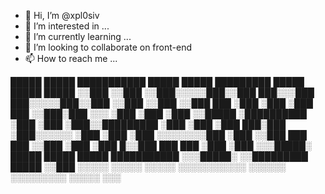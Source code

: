 - 👋 Hi, I’m @xpl0siv
- 👀 I’m interested in ...
- 🌱 I’m currently learning ...
- 💞️ I’m looking to collaborate on front-end
- 📫 How to reach me ...

 █████ █████ ███████████  █████          █████     █████████  █████ █████   █████
░░███ ░░███ ░░███░░░░░███░░███         ███░░░███  ███░░░░░███░░███ ░░███   ░░███
 ░░███ ███   ░███    ░███ ░███        ███   ░░███░███    ░░░  ░███  ░███    ░███
  ░░█████    ░██████████  ░███       ░███    ░███░░█████████  ░███  ░███    ░███
   ███░███   ░███░░░░░░   ░███       ░███    ░███ ░░░░░░░░███ ░███  ░░███   ███
  ███ ░░███  ░███         ░███      █░░███   ███  ███    ░███ ░███   ░░░█████░
 █████ █████ █████        ███████████ ░░░█████░  ░░█████████  █████    ░░███
░░░░░ ░░░░░ ░░░░░        ░░░░░░░░░░░    ░░░░░░    ░░░░░░░░░  ░░░░░      ░░░
